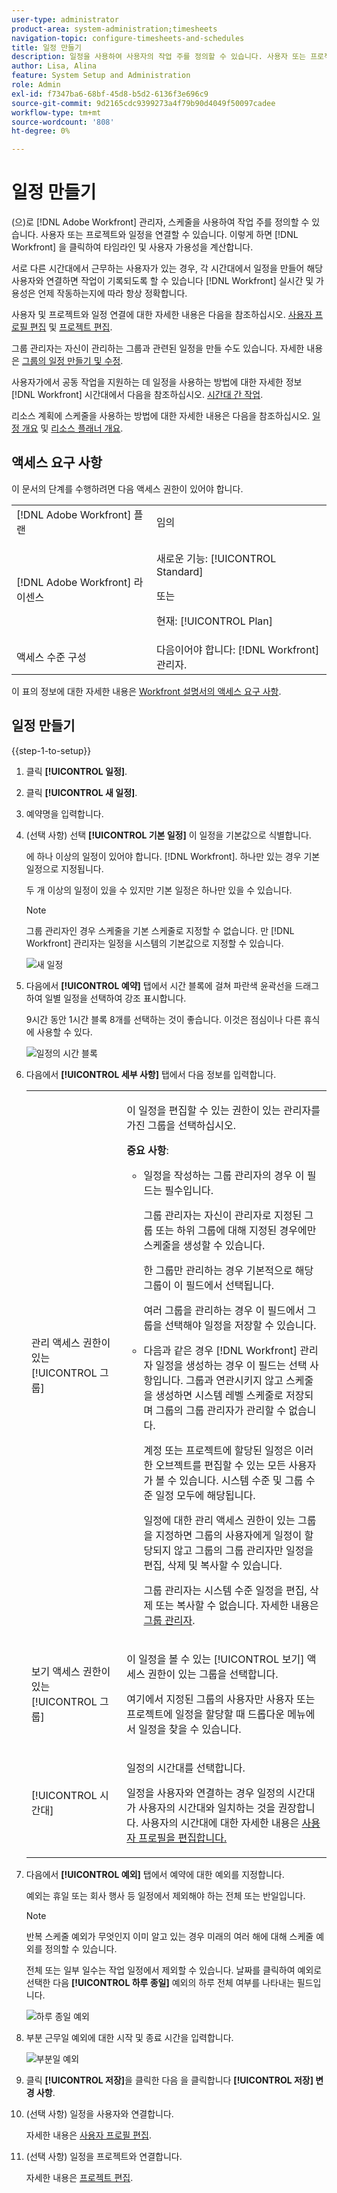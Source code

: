 ```yaml
---
user-type: administrator
product-area: system-administration;timesheets
navigation-topic: configure-timesheets-and-schedules
title: 일정 만들기
description: 일정을 사용하여 사용자의 작업 주를 정의할 수 있습니다. 사용자 또는 프로젝트와 일정을 연결할 수 있습니다. 이렇게 하면 [!DNL Workfront] 을 클릭하여 타임라인 및 사용자 가용성을 계산합니다.
author: Lisa, Alina
feature: System Setup and Administration
role: Admin
exl-id: f7347ba6-68bf-45d8-b5d2-6136f3e696c9
source-git-commit: 9d2165cdc9399273a4f79b90d4049f50097cadee
workflow-type: tm+mt
source-wordcount: '808'
ht-degree: 0%

---
```


# 일정 만들기

<!--Audited: 01/2024-->

<!--DON'T DELETE, DRAFT OR HIDE THIS ARTICLE. IT IS LINKED TO THE PRODUCT, THROUGH THE CONTEXT SENSITIVE HELP LINKS. 
Linked to Editing Users, Editing Projects, Creating and managing groups
-->

(으)로 [!DNL Adobe Workfront] 관리자, 스케줄을 사용하여 작업 주를 정의할 수 있습니다. 사용자 또는 프로젝트와 일정을 연결할 수 있습니다. 이렇게 하면 [!DNL Workfront] 을 클릭하여 타임라인 및 사용자 가용성을 계산합니다.

서로 다른 시간대에서 근무하는 사용자가 있는 경우, 각 시간대에서 일정을 만들어 해당 사용자와 연결하면 작업이 기록되도록 할 수 있습니다 [!DNL Workfront] 실시간 및 가용성은 언제 작동하는지에 따라 항상 정확합니다.

사용자 및 프로젝트와 일정 연결에 대한 자세한 내용은 다음을 참조하십시오. [사용자 프로필 편집](../../../administration-and-setup/add-users/create-and-manage-users/edit-a-users-profile.md) 및 [프로젝트 편집](../../../manage-work/projects/manage-projects/edit-projects.md).

그룹 관리자는 자신이 관리하는 그룹과 관련된 일정을 만들 수도 있습니다. 자세한 내용은 [그룹의 일정 만들기 및 수정](../../../administration-and-setup/manage-groups/work-with-group-objects/create-and-modify-a-groups-schedules.md).

사용자가에서 공동 작업을 지원하는 데 일정을 사용하는 방법에 대한 자세한 정보 [!DNL Workfront] 시간대에서 다음을 참조하십시오. [시간대 간 작업](../../../workfront-basics/tips-tricks-and-troubleshooting/working-across-timezones.md).

리소스 계획에 스케줄을 사용하는 방법에 대한 자세한 내용은 다음을 참조하십시오. [일정 개요](/help/quicksilver/administration-and-setup/set-up-workfront/configure-timesheets-schedules/schedules-overview.md) 및 [리소스 플래너 개요](/help/quicksilver/resource-mgmt/resource-planning/get-started-resource-planner.md).

## 액세스 요구 사항

이 문서의 단계를 수행하려면 다음 액세스 권한이 있어야 합니다.

<table style="table-layout:auto"> 
 <col> 
 <col> 
 <tbody> 
  <tr> 
   <td role="rowheader">[!DNL Adobe Workfront] 플랜</td> 
   <td>임의</td> 
  </tr> 
  <tr> 
   <td role="rowheader">[!DNL Adobe Workfront] 라이센스</td> 
   <td><p>새로운 기능: [!UICONTROL Standard]</p>
       <p>또는</p>
       <p>현재: [!UICONTROL Plan]</p></td>
  </tr> 
  <tr> 
   <td role="rowheader">액세스 수준 구성</td> 
   <td>다음이어야 합니다: [!DNL Workfront] 관리자. </td> 
  </tr> 
 </tbody> 
</table>

이 표의 정보에 대한 자세한 내용은 [Workfront 설명서의 액세스 요구 사항](/help/quicksilver/administration-and-setup/add-users/access-levels-and-object-permissions/access-level-requirements-in-documentation.md).

## 일정 만들기

{{step-1-to-setup}}

1. 클릭 **[!UICONTROL 일정]**.
1. 클릭 **[!UICONTROL 새 일정]**.
1. 예약명을 입력합니다.
1. (선택 사항) 선택 **[!UICONTROL 기본 일정]** 이 일정을 기본값으로 식별합니다.

   에 하나 이상의 일정이 있어야 합니다. [!DNL Workfront]. 하나만 있는 경우 기본 일정으로 지정됩니다.

   두 개 이상의 일정이 있을 수 있지만 기본 일정은 하나만 있을 수 있습니다.

   >[!NOTE]
   >
   >그룹 관리자인 경우 스케줄을 기본 스케줄로 지정할 수 없습니다. 만 [!DNL Workfront] 관리자는 일정을 시스템의 기본값으로 지정할 수 있습니다.

   ![새 일정](assets/new-schedule.png)

1. 다음에서 **[!UICONTROL 예약]** 탭에서 시간 블록에 걸쳐 파란색 윤곽선을 드래그하여 일별 일정을 선택하여 강조 표시합니다.

   9시간 동안 1시간 블록 8개를 선택하는 것이 좋습니다. 이것은 점심이나 다른 휴식에 사용할 수 있다.

   ![일정의 시간 블록](assets/new-schedule-with-exceptions.png)

1. 다음에서 **[!UICONTROL 세부 사항]** 탭에서 다음 정보를 입력합니다.

   <table style="table-layout:auto">
    <tr>
     <td>관리 액세스 권한이 있는 [!UICONTROL 그룹]</td>
     <td><p>이 일정을 편집할 수 있는 권한이 있는 관리자를 가진 그룹을 선택하십시오.</p>
     <p><b>중요 사항</b>:</p>
      <ul>
       <li>
       <p>일정을 작성하는 그룹 관리자의 경우 이 필드는 필수입니다.</p>
       <p>그룹 관리자는 자신이 관리자로 지정된 그룹 또는 하위 그룹에 대해 지정된 경우에만 스케줄을 생성할 수 있습니다.</p>
       <p>한 그룹만 관리하는 경우 기본적으로 해당 그룹이 이 필드에서 선택됩니다.</p>
       <p>여러 그룹을 관리하는 경우 이 필드에서 그룹을 선택해야 일정을 저장할 수 있습니다.</p></li>
       <li>다음과 같은 경우 [!DNL Workfront] 관리자 일정을 생성하는 경우 이 필드는 선택 사항입니다. 그룹과 연관시키지 않고 스케줄을 생성하면 시스템 레벨 스케줄로 저장되며 그룹의 그룹 관리자가 관리할 수 없습니다.
       <p>계정 또는 프로젝트에 할당된 일정은 이러한 오브젝트를 편집할 수 있는 모든 사용자가 볼 수 있습니다. 시스템 수준 및 그룹 수준 일정 모두에 해당됩니다.</p>
       </li>
       <p>일정에 대한 관리 액세스 권한이 있는 그룹을 지정하면 그룹의 사용자에게 일정이 할당되지 않고 그룹의 그룹 관리자만 일정을 편집, 삭제 및 복사할 수 있습니다.</p>
       <p>그룹 관리자는 시스템 수준 일정을 편집, 삭제 또는 복사할 수 없습니다. 자세한 내용은 <a href="../../../administration-and-setup/manage-groups/group-roles/group-administrators.md" class="MCXref xref">그룹 관리자</a>.
     </td>
    </tr>
    <tr>
     <td>보기 액세스 권한이 있는 [!UICONTROL 그룹]</td>
     <td><p>이 일정을 볼 수 있는 [!UICONTROL 보기] 액세스 권한이 있는 그룹을 선택합니다.</p>
     <p>여기에서 지정된 그룹의 사용자만 사용자 또는 프로젝트에 일정을 할당할 때 드롭다운 메뉴에서 일정을 찾을 수 있습니다.</p></tr>
    <tr>
     <td>[!UICONTROL 시간대]</td>
     <td><p>일정의 시간대를 선택합니다.</p>
     <p>일정을 사용자와 연결하는 경우 일정의 시간대가 사용자의 시간대와 일치하는 것을 권장합니다. 사용자의 시간대에 대한 자세한 내용은 <a href="../../../administration-and-setup/add-users/create-and-manage-users/edit-a-users-profile.md" class="MCXref xref">사용자 프로필을 편집합니다.
     </td>
    </tr>
   </table>


1. 다음에서 **[!UICONTROL 예외]** 탭에서 예약에 대한 예외를 지정합니다.

   예외는 휴일 또는 회사 행사 등 일정에서 제외해야 하는 전체 또는 반일입니다.

   >[!NOTE]
   >
   >반복 스케줄 예외가 무엇인지 이미 알고 있는 경우 미래의 여러 해에 대해 스케줄 예외를 정의할 수 있습니다.

   전체 또는 일부 일수는 작업 일정에서 제외할 수 있습니다. 날짜를 클릭하여 예외로 선택한 다음 **[!UICONTROL 하루 종일]** 예외의 하루 전체 여부를 나타내는 필드입니다.

   ![하루 종일 예외](assets/schedule-adding-an-all-day-exception.png)

1. 부분 근무일 예외에 대한 시작 및 종료 시간을 입력합니다.

   ![부분일 예외](assets/partial-day-exception-on-schedules.png)

1. 클릭 **[!UICONTROL 저장]**&#x200B;을 클릭한 다음 을 클릭합니다 **[!UICONTROL 저장] 변경 사항**.

1. (선택 사항) 일정을 사용자와 연결합니다.

   자세한 내용은 [사용자 프로필 편집](../../../administration-and-setup/add-users/create-and-manage-users/edit-a-users-profile.md).

1. (선택 사항) 일정을 프로젝트와 연결합니다.

   자세한 내용은 [프로젝트 편집](../../../manage-work/projects/manage-projects/edit-projects.md).

